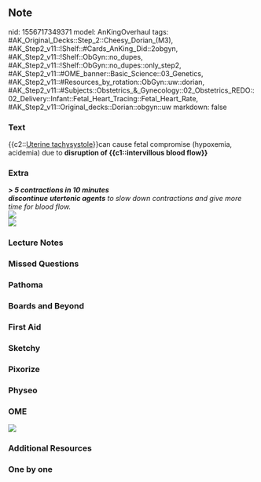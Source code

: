 ## Note
nid: 1556717349371
model: AnKingOverhaul
tags: #AK_Original_Decks::Step_2::Cheesy_Dorian_(M3), #AK_Step2_v11::!Shelf::#Cards_AnKing_Did::2obgyn, #AK_Step2_v11::!Shelf::ObGyn::no_dupes, #AK_Step2_v11::!Shelf::ObGyn::no_dupes::only_step2, #AK_Step2_v11::#OME_banner::Basic_Science::03_Genetics, #AK_Step2_v11::#Resources_by_rotation::ObGyn::uw::dorian, #AK_Step2_v11::#Subjects::Obstetrics_&_Gynecology::02_Obstetrics_REDO::02_Delivery::Infant::Fetal_Heart_Tracing::Fetal_Heart_Rate, #AK_Step2_v11::Original_decks::Dorian::obgyn::uw
markdown: false

### Text
{{c2::<u>Uterine tachysystole</u>}}can cause fetal compromise
(hypoxemia, acidemia) due to <b>disruption of {{c1::intervillous
blood flow}}</b>

### Extra
<div>
  <div>
    <i><b>> 5 contractions in 10 minutes</b></i>
  </div>
  <div>
    <i><b>discontinue</b> <b>utertonic agents</b> to slow down
    contractions and give more time for blood flow.</i>
  </div>
  <div><img src="paste-1452463450226691.jpg"></div>
</div>
<div>
  <i><img src="paste-326696687370243.jpg"></i>
</div>

### Lecture Notes


### Missed Questions


### Pathoma


### Boards and Beyond


### First Aid


### Sketchy


### Pixorize


### Physeo


### OME
<div class="ome-widget">
  <a href="https://onlinemeded.org/spa/obgyn?ref=anki"><img src=
  "_OME_AnkiFlashcards_Topic_6.png"></a>
</div>

### Additional Resources


### One by one

